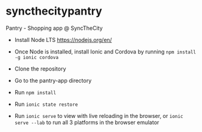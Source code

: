 # syncthecitypantry
Pantry - Shopping app @ SyncTheCity

- Install Node LTS https://nodejs.org/en/

- Once Node is installed, install Ionic and Cordova by running ```npm install -g ionic cordova```

- Clone the repository

- Go to the pantry-app directory

- Run ```npm install```

- Run ```ionic state restore```

- Run ```ionic serve``` to view with live reloading in the browser, or ```ionic serve --lab``` to run all 3 platforms in the browser emulator
